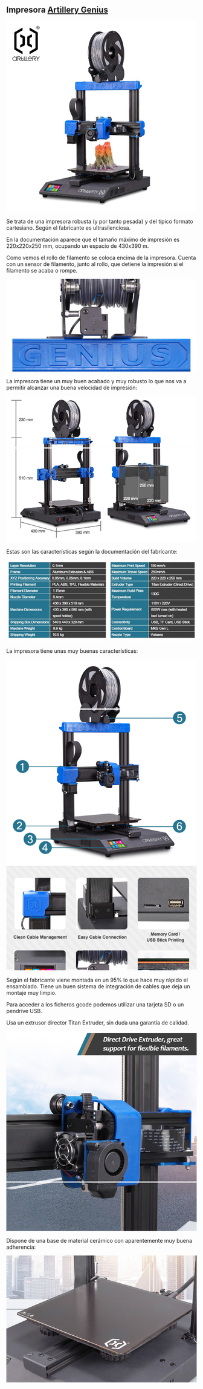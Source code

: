 ## Impresora [Artillery Genius](https:/artillery3d.es/artillery-genius/)

![Artillery Genius](./images/artillery-genius-oferta.jpg)

Se trata de una impresora robusta (y por tanto pesada) y del típico formato cartesiano. Según el fabricante es ultrasilenciosa.

En la documentación aparece que el tamaño máximo de impresión es 220x220x250 mm, ocupando un espacio de 430x390 m.

Como vemos el rollo de filamento se coloca encima de la impresora. Cuenta con un sensor de filamento, junto al rollo, que detiene la impresión si el filamento se acaba o rompe.

![](./images/artillery_genius_8a.jpg)


La impresora tiene un muy buen acabado y muy robusto lo que nos va a permitir alcanzar una buena velocidad de impresión:

![](./images/artillery_genius_2.jpg)
![](./images/artillery_genius_2b.jpg)

Estas son las características según la documentación del fabricante:

![](./images/artillery_genius_3n.jpg)


La impresora tiene unas muy buenas características:

![](./images/artillery_genius_3.jpg)
![](./images/artillery_genius_4.jpg)

Según el fabricante viene montada en un 95% lo que hace muy rápido el ensamblado. Tiene un buen sistema de integración de cables que deja un montaje muy limpio.

Para acceder a los ficheros gcode podemos utilizar una tarjeta SD o un pendrive USB.    

Usa un extrusor director Titan Extruder, sin duda una garantía de calidad.

![](./images/artillery_genius_8.jpg)
![](./images/artillery_genius_9.jpg)

Dispone de una base de material cerámico con aparentemente muy buena adherencia:

![](./images/artillery_genius_9b.jpg)




